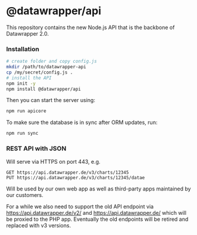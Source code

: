 # @datawrapper/api

This repository contains the new Node.js API that is the backbone of Datawrapper 2.0.

### Installation

```sh
# create folder and copy config.js
mkdir /path/to/datawrapper-api
cp /my/secret/config.js .
# install the API
npm init -y
npm install @datawrapper/api
```

Then you can start the server using:

```sh
npm run apicore
```

To make sure the database is in sync after ORM updates, run:

```sh
npm run sync
```

### REST API with JSON

Will serve via HTTPS on port 443, e.g. 

    GET https://api.datawrapper.de/v3/charts/12345
    PUT https://api.datawrapper.de/v3/charts/12345/datae

Will be used by our own web app as well as third-party apps maintained by our customers.

For a while we also need to support the old API endpoint via https://api.datawrapper.de/v2/ and https://api.datawrapper.de/ which will be proxied to the PHP app. Eventually the old endpoints will be retired and replaced with v3 versions.

